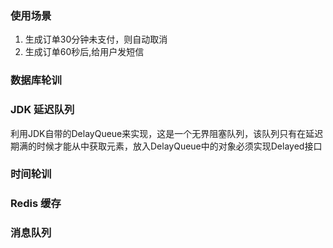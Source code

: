 ### 使用场景

1. 生成订单30分钟未支付，则自动取消
2. 生成订单60秒后,给用户发短信





### 数据库轮训

### JDK 延迟队列

利用JDK自带的DelayQueue来实现，这是一个无界阻塞队列，该队列只有在延迟期满的时候才能从中获取元素，放入DelayQueue中的对象必须实现Delayed接口

### 时间轮训

### Redis 缓存

### 消息队列
